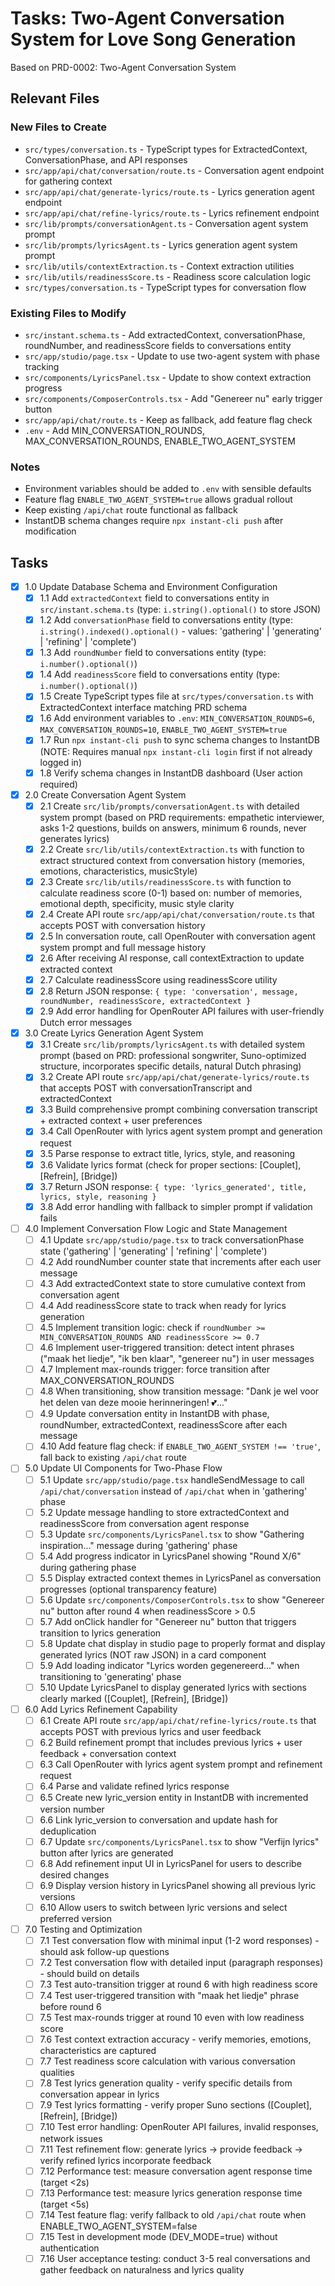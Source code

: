 # Tasks: Two-Agent Conversation System for Love Song Generation

Based on PRD-0002: Two-Agent Conversation System

## Relevant Files

### New Files to Create
- `src/types/conversation.ts` - TypeScript types for ExtractedContext, ConversationPhase, and API responses
- `src/app/api/chat/conversation/route.ts` - Conversation agent endpoint for gathering context
- `src/app/api/chat/generate-lyrics/route.ts` - Lyrics generation agent endpoint
- `src/app/api/chat/refine-lyrics/route.ts` - Lyrics refinement endpoint
- `src/lib/prompts/conversationAgent.ts` - Conversation agent system prompt
- `src/lib/prompts/lyricsAgent.ts` - Lyrics generation agent system prompt
- `src/lib/utils/contextExtraction.ts` - Context extraction utilities
- `src/lib/utils/readinessScore.ts` - Readiness score calculation logic
- `src/types/conversation.ts` - TypeScript types for conversation flow

### Existing Files to Modify
- `src/instant.schema.ts` - Add extractedContext, conversationPhase, roundNumber, and readinessScore fields to conversations entity
- `src/app/studio/page.tsx` - Update to use two-agent system with phase tracking
- `src/components/LyricsPanel.tsx` - Update to show context extraction progress
- `src/components/ComposerControls.tsx` - Add "Genereer nu" early trigger button
- `src/app/api/chat/route.ts` - Keep as fallback, add feature flag check
- `.env` - Add MIN_CONVERSATION_ROUNDS, MAX_CONVERSATION_ROUNDS, ENABLE_TWO_AGENT_SYSTEM

### Notes
- Environment variables should be added to `.env` with sensible defaults
- Feature flag `ENABLE_TWO_AGENT_SYSTEM=true` allows gradual rollout
- Keep existing `/api/chat` route functional as fallback
- InstantDB schema changes require `npx instant-cli push` after modification

## Tasks

- [x] 1.0 Update Database Schema and Environment Configuration
  - [x] 1.1 Add `extractedContext` field to conversations entity in `src/instant.schema.ts` (type: `i.string().optional()` to store JSON)
  - [x] 1.2 Add `conversationPhase` field to conversations entity (type: `i.string().indexed().optional()` - values: 'gathering' | 'generating' | 'refining' | 'complete')
  - [x] 1.3 Add `roundNumber` field to conversations entity (type: `i.number().optional()`)
  - [x] 1.4 Add `readinessScore` field to conversations entity (type: `i.number().optional()`)
  - [x] 1.5 Create TypeScript types file at `src/types/conversation.ts` with ExtractedContext interface matching PRD schema
  - [x] 1.6 Add environment variables to `.env`: `MIN_CONVERSATION_ROUNDS=6`, `MAX_CONVERSATION_ROUNDS=10`, `ENABLE_TWO_AGENT_SYSTEM=true`
  - [x] 1.7 Run `npx instant-cli push` to sync schema changes to InstantDB (NOTE: Requires manual `npx instant-cli login` first if not already logged in)
  - [x] 1.8 Verify schema changes in InstantDB dashboard (User action required)

- [x] 2.0 Create Conversation Agent System
  - [x] 2.1 Create `src/lib/prompts/conversationAgent.ts` with detailed system prompt (based on PRD requirements: empathetic interviewer, asks 1-2 questions, builds on answers, minimum 6 rounds, never generates lyrics)
  - [x] 2.2 Create `src/lib/utils/contextExtraction.ts` with function to extract structured context from conversation history (memories, emotions, characteristics, musicStyle)
  - [x] 2.3 Create `src/lib/utils/readinessScore.ts` with function to calculate readiness score (0-1) based on: number of memories, emotional depth, specificity, music style clarity
  - [x] 2.4 Create API route `src/app/api/chat/conversation/route.ts` that accepts POST with conversation history
  - [x] 2.5 In conversation route, call OpenRouter with conversation agent system prompt and full message history
  - [x] 2.6 After receiving AI response, call contextExtraction to update extracted context
  - [x] 2.7 Calculate readinessScore using readinessScore utility
  - [x] 2.8 Return JSON response: `{ type: 'conversation', message, roundNumber, readinessScore, extractedContext }`
  - [x] 2.9 Add error handling for OpenRouter API failures with user-friendly Dutch error messages

- [x] 3.0 Create Lyrics Generation Agent System
  - [x] 3.1 Create `src/lib/prompts/lyricsAgent.ts` with detailed system prompt (based on PRD: professional songwriter, Suno-optimized structure, incorporates specific details, natural Dutch phrasing)
  - [x] 3.2 Create API route `src/app/api/chat/generate-lyrics/route.ts` that accepts POST with conversationTranscript and extractedContext
  - [x] 3.3 Build comprehensive prompt combining conversation transcript + extracted context + user preferences
  - [x] 3.4 Call OpenRouter with lyrics agent system prompt and generation request
  - [x] 3.5 Parse response to extract title, lyrics, style, and reasoning
  - [x] 3.6 Validate lyrics format (check for proper sections: [Couplet], [Refrein], [Bridge])
  - [x] 3.7 Return JSON response: `{ type: 'lyrics_generated', title, lyrics, style, reasoning }`
  - [x] 3.8 Add error handling with fallback to simpler prompt if validation fails

- [ ] 4.0 Implement Conversation Flow Logic and State Management
  - [ ] 4.1 Update `src/app/studio/page.tsx` to track conversationPhase state ('gathering' | 'generating' | 'refining' | 'complete')
  - [ ] 4.2 Add roundNumber counter state that increments after each user message
  - [ ] 4.3 Add extractedContext state to store cumulative context from conversation agent
  - [ ] 4.4 Add readinessScore state to track when ready for lyrics generation
  - [ ] 4.5 Implement transition logic: check if `roundNumber >= MIN_CONVERSATION_ROUNDS AND readinessScore >= 0.7`
  - [ ] 4.6 Implement user-triggered transition: detect intent phrases ("maak het liedje", "ik ben klaar", "genereer nu") in user messages
  - [ ] 4.7 Implement max-rounds trigger: force transition after MAX_CONVERSATION_ROUNDS
  - [ ] 4.8 When transitioning, show transition message: "Dank je wel voor het delen van deze mooie herinneringen! 💕..."
  - [ ] 4.9 Update conversation entity in InstantDB with phase, roundNumber, extractedContext, readinessScore after each message
  - [ ] 4.10 Add feature flag check: if `ENABLE_TWO_AGENT_SYSTEM !== 'true'`, fall back to existing `/api/chat` route

- [ ] 5.0 Update UI Components for Two-Phase Flow
  - [ ] 5.1 Update `src/app/studio/page.tsx` handleSendMessage to call `/api/chat/conversation` instead of `/api/chat` when in 'gathering' phase
  - [ ] 5.2 Update message handling to store extractedContext and readinessScore from conversation agent response
  - [ ] 5.3 Update `src/components/LyricsPanel.tsx` to show "Gathering inspiration..." message during 'gathering' phase
  - [ ] 5.4 Add progress indicator in LyricsPanel showing "Round X/6" during gathering phase
  - [ ] 5.5 Display extracted context themes in LyricsPanel as conversation progresses (optional transparency feature)
  - [ ] 5.6 Update `src/components/ComposerControls.tsx` to show "Genereer nu" button after round 4 when readinessScore > 0.5
  - [ ] 5.7 Add onClick handler for "Genereer nu" button that triggers transition to lyrics generation
  - [ ] 5.8 Update chat display in studio page to properly format and display generated lyrics (NOT raw JSON) in a card component
  - [ ] 5.9 Add loading indicator "Lyrics worden gegenereerd..." when transitioning to 'generating' phase
  - [ ] 5.10 Update LyricsPanel to display generated lyrics with sections clearly marked ([Couplet], [Refrein], [Bridge])

- [ ] 6.0 Add Lyrics Refinement Capability
  - [ ] 6.1 Create API route `src/app/api/chat/refine-lyrics/route.ts` that accepts POST with previous lyrics and user feedback
  - [ ] 6.2 Build refinement prompt that includes previous lyrics + user feedback + conversation context
  - [ ] 6.3 Call OpenRouter with lyrics agent system prompt and refinement request
  - [ ] 6.4 Parse and validate refined lyrics response
  - [ ] 6.5 Create new lyric_version entity in InstantDB with incremented version number
  - [ ] 6.6 Link lyric_version to conversation and update hash for deduplication
  - [ ] 6.7 Update `src/components/LyricsPanel.tsx` to show "Verfijn lyrics" button after lyrics are generated
  - [ ] 6.8 Add refinement input UI in LyricsPanel for users to describe desired changes
  - [ ] 6.9 Display version history in LyricsPanel showing all previous lyric versions
  - [ ] 6.10 Allow users to switch between lyric versions and select preferred version

- [ ] 7.0 Testing and Optimization
  - [ ] 7.1 Test conversation flow with minimal input (1-2 word responses) - should ask follow-up questions
  - [ ] 7.2 Test conversation flow with detailed input (paragraph responses) - should build on details
  - [ ] 7.3 Test auto-transition trigger at round 6 with high readiness score
  - [ ] 7.4 Test user-triggered transition with "maak het liedje" phrase before round 6
  - [ ] 7.5 Test max-rounds trigger at round 10 even with low readiness score
  - [ ] 7.6 Test context extraction accuracy - verify memories, emotions, characteristics are captured
  - [ ] 7.7 Test readiness score calculation with various conversation qualities
  - [ ] 7.8 Test lyrics generation quality - verify specific details from conversation appear in lyrics
  - [ ] 7.9 Test lyrics formatting - verify proper Suno sections ([Couplet], [Refrein], [Bridge])
  - [ ] 7.10 Test error handling: OpenRouter API failures, invalid responses, network issues
  - [ ] 7.11 Test refinement flow: generate lyrics → provide feedback → verify refined lyrics incorporate feedback
  - [ ] 7.12 Performance test: measure conversation agent response time (target <2s)
  - [ ] 7.13 Performance test: measure lyrics generation response time (target <5s)
  - [ ] 7.14 Test feature flag: verify fallback to old `/api/chat` route when ENABLE_TWO_AGENT_SYSTEM=false
  - [ ] 7.15 Test in development mode (DEV_MODE=true) without authentication
  - [ ] 7.16 User acceptance testing: conduct 3-5 real conversations and gather feedback on naturalness and lyrics quality
